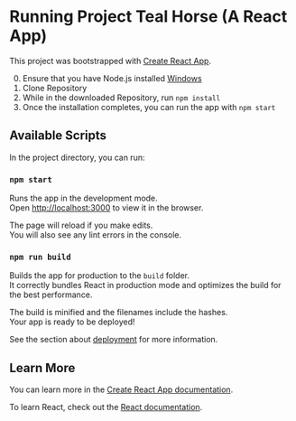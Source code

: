 # Running Project Teal Horse (A React App)

This project was bootstrapped with [Create React App](https://github.com/facebook/create-react-app).

0) Ensure that you have Node.js installed [Windows](https://phoenixnap.com/kb/install-node-js-npm-on-windows)
1) Clone Repository
2) While in the downloaded Repository, run `npm install`
3) Once the installation completes, you can run the app with  `npm start`

## Available Scripts

In the project directory, you can run:

### `npm start`

Runs the app in the development mode.\
Open [http://localhost:3000](http://localhost:3000) to view it in the browser.

The page will reload if you make edits.\
You will also see any lint errors in the console.

### `npm run build`

Builds the app for production to the `build` folder.\
It correctly bundles React in production mode and optimizes the build for the best performance.

The build is minified and the filenames include the hashes.\
Your app is ready to be deployed!

See the section about [deployment](https://facebook.github.io/create-react-app/docs/deployment) for more information.

## Learn More

You can learn more in the [Create React App documentation](https://facebook.github.io/create-react-app/docs/getting-started).

To learn React, check out the [React documentation](https://reactjs.org/).
